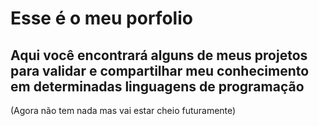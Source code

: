 <h1>Esse é o meu porfolio</h1>

<h2>Aqui você encontrará alguns de meus projetos para validar e
compartilhar meu conhecimento em determinadas linguagens de programação</h2>

(Agora não tem nada mas vai estar cheio futuramente)
